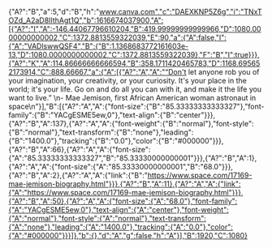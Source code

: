 {"A?":"B","a":5,"d":"B","h":"www.canva.com","c":"DAEXKNP5Z6g","i":"TNxTOZd_A2aD8IIthAgt1Q","b":1616674037900,"A":[{"A?":"I","A":-146.44067796610204,"B":419.99999999999966,"D":1080.0000000000002,"C":1372.8813559322039,"E":90,"a":{"A":false,"I":{"A":"VADlswwQSF4","B":{"B":1.1368683772161603e-13,"D":1080.0000000000002,"C":1372.8813559322039},"F":"B","I":true}}},{"A?":"K","A":114.86666666666594,"B":358.1711420465783,"D":1168.695652173914,"C":888.66667,"a":{"A":[{"A?":"A","A":"“Don't let anyone rob you of your imagination, your creativity, or your curiosity. It's your place in the world; it's your life. Go on and do all you can with it, and make it the life you want to live.” \n- Mae Jemison, first African American woman astronaut in space\n"}],"B":[{"A?":"A","A":{"font-size":{"B":"85.33333333333327"},"font-family":{"B":"YACgESME5ew,0"},"text-align":{"B":"center"}}},{"A?":"B","A":137},{"A?":"A","A":{"font-weight":{"B":"normal"},"font-style":{"B":"normal"},"text-transform":{"B":"none"},"leading":{"B":"1400.0"},"tracking":{"B":"0.0"},"color":{"B":"#000000"}}},{"A?":"B","A":66},{"A?":"A","A":{"font-size":{"A":"85.33333333333327","B":"85.33330000000001"}}},{"A?":"B","A":1},{"A?":"A","A":{"font-size":{"A":"85.33330000000001","B":"68.0"}}},{"A?":"B","A":2},{"A?":"A","A":{"link":{"B":"https://www.space.com/17169-mae-jemison-biography.html"}}},{"A?":"B","A":11},{"A?":"A","A":{"link":{"A":"https://www.space.com/17169-mae-jemison-biography.html"}}},{"A?":"B","A":50},{"A?":"A","A":{"font-size":{"A":"68.0"},"font-family":{"A":"YACgESME5ew,0"},"text-align":{"A":"center"},"font-weight":{"A":"normal"},"font-style":{"A":"normal"},"text-transform":{"A":"none"},"leading":{"A":"1400.0"},"tracking":{"A":"0.0"},"color":{"A":"#000000"}}}]},"b":{},"d":"A","g":false,"h":"A"}],"B":1920,"C":1080}